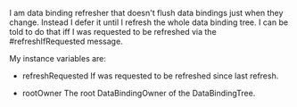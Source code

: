 I am data binding refresher that doesn't flush data bindings just when they change. Instead I defer it until I refresh the whole data binding tree. I can be told to do that iff I was requested to be refreshed via the #refreshIfRequested message.

My instance variables are:

- refreshRequested
	If was requested to be refreshed since last refresh.

- rootOwner
	The root DataBindingOwner of the DataBindingTree.